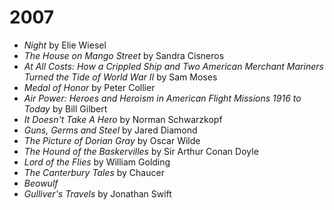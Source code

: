 # 2007

- *Night* by Elie Wiesel
- *The House on Mango Street* by Sandra Cisneros
- *At All Costs: How a Crippled Ship and Two American Merchant Mariners Turned the Tide of World War II* by Sam Moses
- *Medal of Honor* by Peter Collier
- *Air Power: Heroes and Heroism in American Flight Missions 1916 to Today* by Bill Gilbert
- *It Doesn't Take A Hero* by Norman Schwarzkopf
- *Guns, Germs and Steel* by Jared Diamond
- *The Picture of Dorian Gray* by Oscar Wilde
- *The Hound of the Baskervilles* by Sir Arthur Conan Doyle
- *Lord of the Flies* by William Golding
- *The Canterbury Tales* by Chaucer
- *Beowulf*
- *Gulliver's Travels* by Jonathan Swift